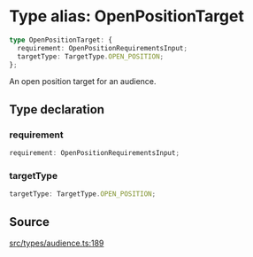 # Type alias: OpenPositionTarget

```ts
type OpenPositionTarget: {
  requirement: OpenPositionRequirementsInput;
  targetType: TargetType.OPEN_POSITION;
};
```

An open position target for an audience.

## Type declaration

### requirement

```ts
requirement: OpenPositionRequirementsInput;
```

### targetType

```ts
targetType: TargetType.OPEN_POSITION;
```

## Source

[src/types/audience.ts:189](https://github.com/torque-labs/torque-ts-sdk/blob/60b058a1261e69e5eb8f4ad7130e050df24bb92d/src/types/audience.ts#L189)
